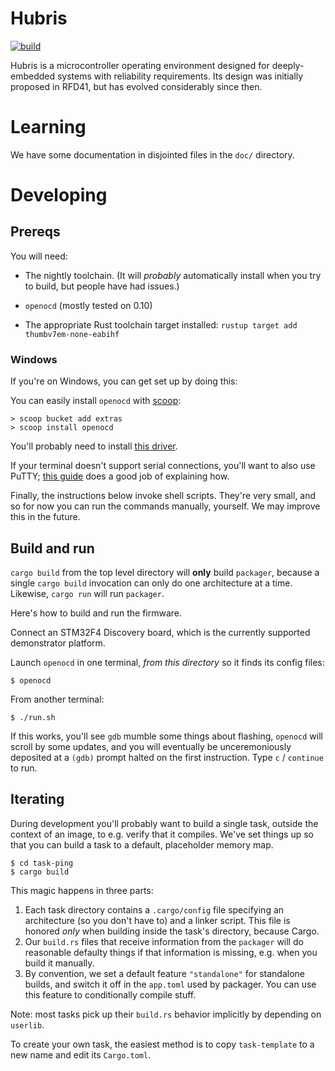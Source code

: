 # Hubris

[![build](https://github.com/oxidecomputer/hubris/workflows/build/badge.svg)](https://github.com/oxidecomputer/hubris/actions?query=workflow%3Abuild)

Hubris is a microcontroller operating environment designed for deeply-embedded
systems with reliability requirements. Its design was initially proposed in
RFD41, but has evolved considerably since then.

# Learning

We have some documentation in disjointed files in the `doc/` directory.

# Developing

## Prereqs

You will need:

- The nightly toolchain. (It will *probably* automatically install when you try
  to build, but people have had issues.)

- `openocd` (mostly tested on 0.10)

- The appropriate Rust toolchain target installed: `rustup target add
  thumbv7em-none-eabihf`

### Windows

If you're on Windows, you can get set up by doing this:

You can easily install `openocd` with [scoop](https://scoop.sh/):

```console
> scoop bucket add extras
> scoop install openocd
```

You'll probably need to install [this
driver](https://www.st.com/en/development-tools/stsw-link009.html).

If your terminal doesn't support serial connections, you'll want to also use
PuTTY; [this guide](https://pbxbook.com/voip/sputty.html) does a good job of
explaining how.

Finally, the instructions below invoke shell scripts. They're very small, and
so for now you can run the commands manually, yourself. We may improve this
in the future.

## Build and run

`cargo build` from the top level directory will **only** build `packager`,
because a single `cargo build` invocation can only do one architecture at a
time. Likewise, `cargo run` will run `packager`.

Here's how to build and run the firmware.

Connect an STM32F4 Discovery board, which is the currently supported
demonstrator platform.

Launch `openocd` in one terminal, *from this directory* so it finds its config
files:

```shell
$ openocd
```

From another terminal:

```shell
$ ./run.sh
```

If this works, you'll see `gdb` mumble some things about flashing, `openocd`
will scroll by some updates, and you will eventually be unceremoniously
deposited at a `(gdb)` prompt halted on the first instruction. Type `c` /
`continue` to run.

## Iterating

During development you'll probably want to build a single task, outside the
context of an image, to e.g. verify that it compiles. We've set things up so
that you can build a task to a default, placeholder memory map.

```shell
$ cd task-ping
$ cargo build
```

This magic happens in three parts:

1. Each task directory contains a `.cargo/config` file specifying an
   architecture (so you don't have to) and a linker script. This file is honored
   *only* when building inside the task's directory, because Cargo.
2. Our `build.rs` files that receive information from the `packager` will do
   reasonable defaulty things if that information is missing, e.g. when you
   build it manually.
3. By convention, we set a default feature `"standalone"` for standalone builds,
   and switch it off in the `app.toml` used by packager. You can use this
   feature to conditionally compile stuff.

Note: most tasks pick up their `build.rs` behavior implicitly by depending on
`userlib`.

To create your own task, the easiest method is to copy `task-template` to a new
name and edit its `Cargo.toml`.
